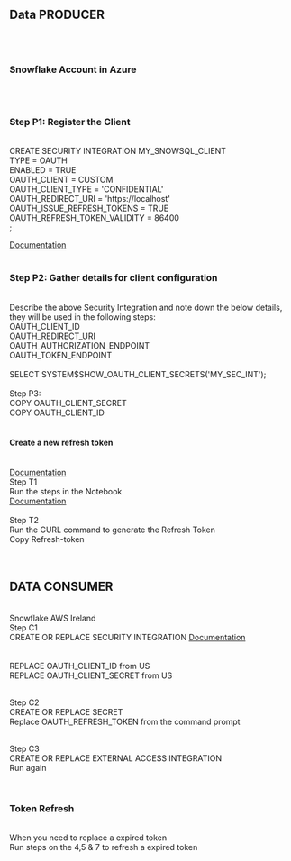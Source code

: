 <H2>Data PRODUCER </H2><br>
<br>
<H3>Snowflake Account in Azure </H3><br>
<br>
<H3>Step P1: Register the Client</H3><br>
CREATE SECURITY INTEGRATION MY_SNOWSQL_CLIENT<br>
TYPE = OAUTH<br>
ENABLED = TRUE<br>
OAUTH_CLIENT = CUSTOM<br>
OAUTH_CLIENT_TYPE = 'CONFIDENTIAL'<br>
OAUTH_REDIRECT_URI = 'https://localhost'<br>
OAUTH_ISSUE_REFRESH_TOKENS = TRUE<br>
OAUTH_REFRESH_TOKEN_VALIDITY = 86400<br>
;<br>

<a href="https://community.snowflake.com/s/article/HOW-TO-OAUTH-TOKEN-GENERATION-USING-SNOWFLAKE-CUSTOM-OAUTH#Register-the-Client">Documentation</a><br>
<br>
<H3>Step P2: Gather details for client configuration</H3><br>
Describe the above Security Integration and note down the below details, they will be used in the following steps:</br>
OAUTH_CLIENT_ID</br>
OAUTH_REDIRECT_URI</br>
OAUTH_AUTHORIZATION_ENDPOINT</br>
OAUTH_TOKEN_ENDPOINT</br>
</br>
SELECT SYSTEM$SHOW_OAUTH_CLIENT_SECRETS('MY_SEC_INT');<br>
<br>
Step P3:<br>
COPY OAUTH_CLIENT_SECRET<br> 
COPY OAUTH_CLIENT_ID<br>
<br>
<H4>Create a new refresh token</H4><br>
<a href="https://community.snowflake.com/s/article/HOW-TO-OAUTH-TOKEN-GENERATION-USING-SNOWFLAKE-CUSTOM-OAUTH">Documentation</a><br>
Step T1 <br>
Run the steps in the Notebook<br>
<a href="url">Documentation</a><br>
<br>
Step T2<br> 
Run the CURL command to generate the Refresh Token<br>
Copy Refresh-token<br>
<br>
<br><H2>DATA CONSUMER</H2>
<br>Snowflake AWS Ireland
<br>Step C1
<br>CREATE OR REPLACE SECURITY INTEGRATION 
<a href="url">Documentation</a><br>
<br>
<br>REPLACE OAUTH_CLIENT_ID from US
<br>REPLACE OAUTH_CLIENT_SECRET from US

<br>Step  C2
<br>CREATE OR REPLACE SECRET
<br>Replace OAUTH_REFRESH_TOKEN from the command prompt

<br>Step C3
<br>CREATE OR REPLACE EXTERNAL ACCESS INTEGRATION
<br>Run again

<br><H3>Token Refresh</H3>
<br>When you need to replace a expired token
<br>Run steps on the 4,5 & 7 to refresh a expired token
